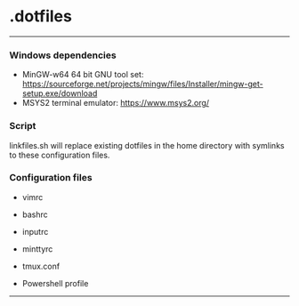 # .dotfiles
___
### Windows dependencies
* MinGW-w64 64 bit GNU tool set: https://sourceforge.net/projects/mingw/files/Installer/mingw-get-setup.exe/download
* MSYS2 terminal emulator: https://www.msys2.org/

### Script
linkfiles.sh will replace existing dotfiles in the home directory with symlinks to these configuration files.

### Configuration files

* vimrc
* bashrc
* inputrc
* minttyrc
* tmux.conf

* Powershell profile
___

